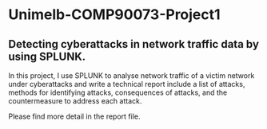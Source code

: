 # Unimelb-COMP90073-Project1
## Detecting cyberattacks in network traffic data by using SPLUNK.
In this project, I use SPLUNK to analyse network traffic of a victim network under cyberattacks and write a technical report include a list of attacks, methods for identifying attacks, consequences of attacks, and the countermeasure to address each attack.

 Please find more detail in the report file.
